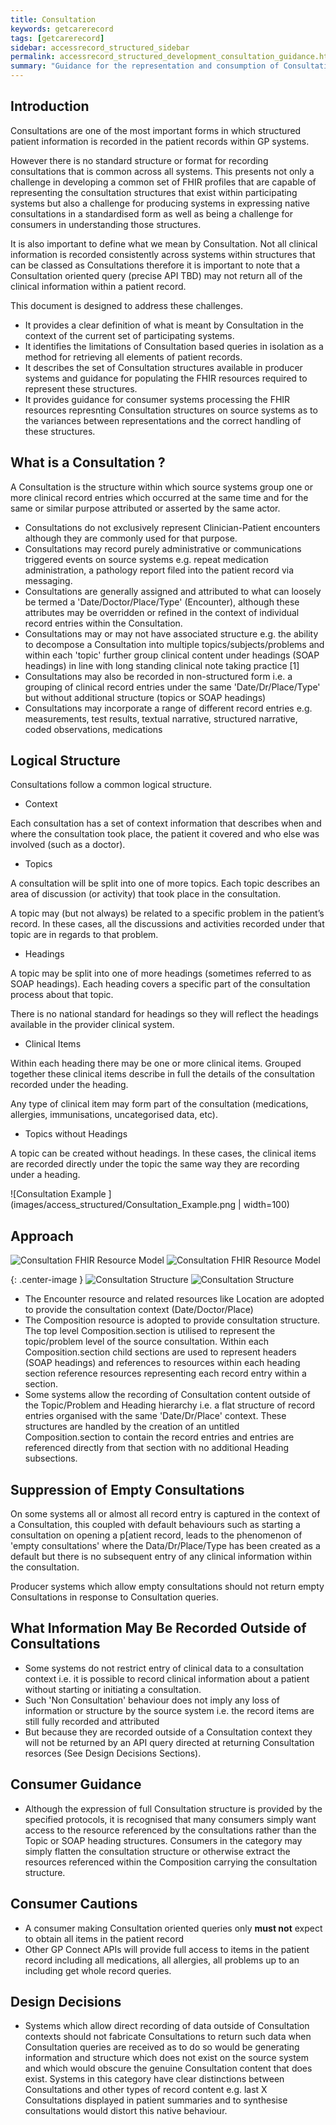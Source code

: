 ```yaml
---
title: Consultation
keywords: getcarerecord
tags: [getcarerecord]
sidebar: accessrecord_structured_sidebar
permalink: accessrecord_structured_development_consultation_guidance.html
summary: "Guidance for the representation and consumption of Consultations"
---
```


## Introduction ##
Consultations are one of the most important forms in which structured patient information is recorded in the patient records within GP systems.

However there is no standard structure or format for recording consultations that is common across all systems. This presents not only a challenge in developing a common set of FHIR profiles that are capable of representing the consultation structures that exist within participating systems but also a challenge for producing systems in expressing native consultations in a standardised form as well as being a challenge for consumers in understanding those structures.

It is also important to define what we mean by Consultation. Not all clinical information is recorded consistently across systems within structures that can be classed as Consultations therefore it is important to note that a Consultation oriented query (precise API TBD) may not return all of the clinical information within a patient record.

This document is designed to address these challenges.
* It provides a clear definition of what is meant by Consultation in the context of the current set of participating systems.
* It identifies the limitations of Consultation based queries in isolation as a method for retrieving all elements of patient records.
* It describes the set of Consultation structures available in producer systems and guidance for populating the FHIR resources required to represent these structures.
* It provides guidance for consumer systems processing the FHIR resources represnting Consultation structures on source systems as to the variances between representations and the correct handling of these structures.

## What is a Consultation ? ##
A Consultation is the structure within which source systems group one or more clinical record entries which occurred at the same time and for the same or similar purpose attributed or asserted by the same actor.

* Consultations do not exclusively represent Clinician-Patient encounters although they are commonly used for that purpose.
* Consultations may record purely administrative or communications triggered events on source systems e.g. repeat medication administration, a pathology report filed into the patient record via messaging.
* Consultations are generally assigned and attributed to what can loosely be termed a  'Date/Doctor/Place/Type' (Encounter), although these attributes may be overridden or refined in the context of individual record entries within the Consultation.
* Consultations may or may not have associated structure e.g. the ability to decompose a Consultation into multiple topics/subjects/problems and within each 'topic' further group clinical content under headings (SOAP headings) in line with long standing clinical note taking practice [1]
* Consultations may also be recorded in non-structured form i.e. a grouping of clinical record entries under the same 'Date/Dr/Place/Type' but without additional structure (topics or SOAP headings)
* Consultations may incorporate a range of different record entries e.g. measurements, test results, textual narrative, structured narrative, coded observations, medications

## Logical Structure ##

Consultations follow a common logical structure.

* Context

Each consultation has a set of context information that describes when and where the consultation took place, the patient it covered and who else was involved (such as a doctor).

* Topics

A consultation will be split into one of more topics. Each topic describes an area of discussion (or activity) that took place in the consultation.

A topic may (but not always) be related to a specific problem in the patient’s record. In these cases, all the discussions and activities recorded under that topic are in regards to that problem.

* Headings

A topic may be split into one of more headings (sometimes referred to as SOAP headings). Each heading covers a specific part of the consultation process about that topic.

There is no national standard for headings so they will reflect the headings available in the provider clinical system.

* Clinical Items

Within each heading there may be one or more clinical items. Grouped together these clinical items describe in full the details of the consultation recorded under the heading.

Any type of clinical item may form part of the consultation (medications, allergies, immunisations, uncategorised data, etc). 

* Topics without Headings

A topic can be created without headings. In these cases, the clinical items are recorded directly under the topic the same way they are recording under a heading.

![Consultation Example ](images/access_structured/Consultation_Example.png | width=100)

## Approach ##

![Consultation FHIR Resource Model ](images/access_structured/Consultation_FHIR_Resource_Model.png)
![Consultation FHIR Resource Model ](images/access_structured/Consultatiion_FHIR_Resource_Model.png)

{: .center-image }
![Consultation Structure ](images/access_structured/Consultation_Structure.png)
![Consultation Structure ](images/access_structured/Consultation_Stucture.png)

* The Encounter resource and related resources like Location are adopted to provide the consultation context (Date/Doctor/Place)
* The Composition resource is adopted to provide consultation structure. The top level Composition.section is utilised to represent the topic/problem level of the source consultation. Within each Composition.section child sections are used to represent headers (SOAP headings) and references to resources within each heading section reference resources representing each record entry within a section.
* Some systems allow the recording of Consultation content outside of the Topic/Problem and Heading hierarchy i.e. a flat structure of record entries organised with the same 'Date/Dr/Place' context. These structures are handled by the creation of an untitled Composition.section to contain the record entries and entries are referenced directly from that section with no additional Heading subsections.

## Suppression of Empty Consultations ##
On some systems all or almost all record entry is captured in the context of a Consultation, this coupled with default behaviours such as starting a consultation on opening a p[atient record, leads to the phenomenon of 'empty consultations' where the Data/Dr/Place/Type has been created as a default but there is no subsequent entry of any clinical information within the consultation.

Producer systems which allow empty consultations should not return empty Consultations in response to Consultation queries.

## What Information May Be Recorded Outside of Consultations ##
* Some systems do not restrict entry of clinical data to a consultation context i.e. it is possible to record clinical information about a patient without starting or initiating a consultation. 
* Such 'Non Consultation' behaviour does not imply any loss of information or structure by the source system i.e. the record items are still fully recorded and attributed
* But because they are recorded outside of a Consultation context they will not be returned by an API query directed at returning Consultation resorces (See Design Decisions Sections).

## Consumer Guidance ##
* Although the expression of full Consultation structure is provided by the specified protocols, it is recognised that many consumers simply want access to the resource referenced by the consultations rather than the Topic or SOAP heading structures. Consumers in the category may simply flatten the consultation structure or otherwise extract the resources referenced within the Composition carrying the consultation structure.

## Consumer Cautions ##

* A consumer making Consultation oriented queries only **must not** expect to obtain all items in the patient record
* Other GP Connect APIs will provide full access to items in the patient record including all medications, all allergies, all problems up to an including get whole record queries.

## Design Decisions ##

* Systems which allow direct recording of data outside of Consultation contexts should not fabricate Consultations to return such data when Consultation queries are received as to do so would be generating information and structure which does not exist on the source system and which would obscure the genuine Consultation content that does exist. Systems in this category have clear distinctions between Consultations and other types of record content e.g. last X Consultations displayed in patient summaries and to synthesise consultations would distort this native behaviour.
